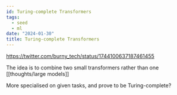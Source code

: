 ```yaml
---
id: Turing-complete Transformers
tags:
  - seed
  - ml
date: "2024-01-30"
title: Turing-complete Transformers
---
```


https://twitter.com/burny_tech/status/1744100637187461455

The idea is to combine two small transformers rather than one [[thoughts/large models]]

More specialised on given tasks, and prove to be Turing-complete?
